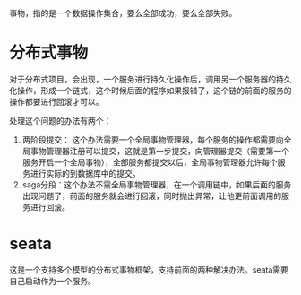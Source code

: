 事物，指的是一个数据操作集合，要么全部成功，要么全部失败。



# 分布式事物



对于分布式项目，会出现，一个服务进行持久化操作后，调用另一个服务器的持久化操作，形成一个链式，这个时候后面的程序如果报错了，这个链的前面的服务的操作都要进行回滚才可以。



处理这个问题的办法有两个：



1. 两阶段提交： 这个办法需要一个全局事物管理器，每个服务的操作都需要向全局事物管理器注册可以提交，这就是第一步提交，向管理器提交（需要第一个服务开启一个全局事物），全部服务都提交以后，全局事物管理器允许每个服务进行实际的到数据库中的提交。
2. saga分段：这个办法不需全局事物管理器，在一个调用链中，如果后面的服务出现问题了，前面的服务就会进行回滚，同时抛出异常，让他更前面调用的服务进行回滚。



# seata

这是一个支持多个模型的分布式事物框架，支持前面的两种解决办法。seata需要自己启动作为一个服务。